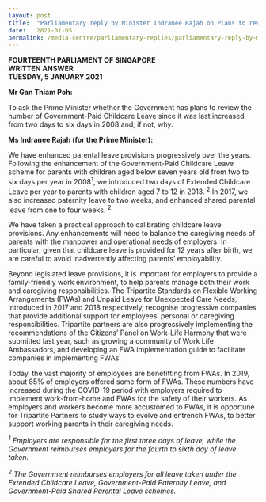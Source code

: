 ```yaml
---
layout: post
title:  "Parliamentary reply by Minister Indranee Rajah on Plans to review Government-Paid Childcare Leave"
date:   2021-01-05
permalink: /media-centre/parliamentary-replies/parliamentary-reply-by-minister-indranee-rajah-on-plans-to-review-government-paid-childcare-leave/
---
```


**FOURTEENTH PARLIAMENT OF SINGAPORE**  
**WRITTEN ANSWER**  
**TUESDAY, 5 JANUARY 2021**  

**Mr Gan Thiam Poh:**

To ask the Prime Minister whether the Government has plans to review the number of Government-Paid Childcare Leave since it was last increased from two days to six days in 2008 and, if not, why.

**Ms Indranee Rajah (for the Prime Minister):**

We have enhanced parental leave provisions progressively over the years. Following the enhancement of the Government-Paid Childcare Leave scheme for parents with children aged below seven years old from two to six days per year in 2008<sup>1</sup>, we introduced two days of Extended Childcare Leave per year to parents with children aged 7 to 12 in 2013. <sup>2</sup> In 2017, we also increased paternity leave to two weeks, and enhanced shared parental leave from one to four weeks. <sup>2</sup>

We have taken a practical approach to calibrating childcare leave provisions. Any enhancements will need to balance the caregiving needs of parents with the manpower and operational needs of employers. In particular, given that childcare leave is provided for 12 years after birth, we are careful to avoid inadvertently affecting parents’ employability.  

Beyond legislated leave provisions, it is important for employers to provide a family-friendly work environment, to help parents manage both their work and caregiving responsibilities. The Tripartite Standards on Flexible Working Arrangements (FWAs) and Unpaid Leave for Unexpected Care Needs, introduced in 2017 and 2018 respectively, recognise progressive companies that provide additional support for employees’ personal or caregiving responsibilities. Tripartite partners are also progressively implementing the recommendations of the Citizens’ Panel on Work-Life Harmony that were submitted last year, such as growing a community of Work Life Ambassadors, and developing an FWA implementation guide to facilitate companies in implementing FWAs. 

Today, the vast majority of employees are benefitting from FWAs. In 2019, about 85% of employers offered some form of FWAs. These numbers have increased during the COVID-19 period with employers required to implement work-from-home and FWAs for the safety of their workers. As employers and workers become more accustomed to FWAs, it is opportune for Tripartite Partners to study ways to evolve and entrench FWAs, to better support working parents in their caregiving needs.  

*<sup>1</sup> Employers are responsible for the first three days of leave, while the Government reimburses employers for the fourth to sixth day of leave taken.*

*<sup>2</sup> The Government reimburses employers for all leave taken under the Extended Childcare Leave, Government-Paid Paternity Leave, and Government-Paid Shared Parental Leave schemes.*
